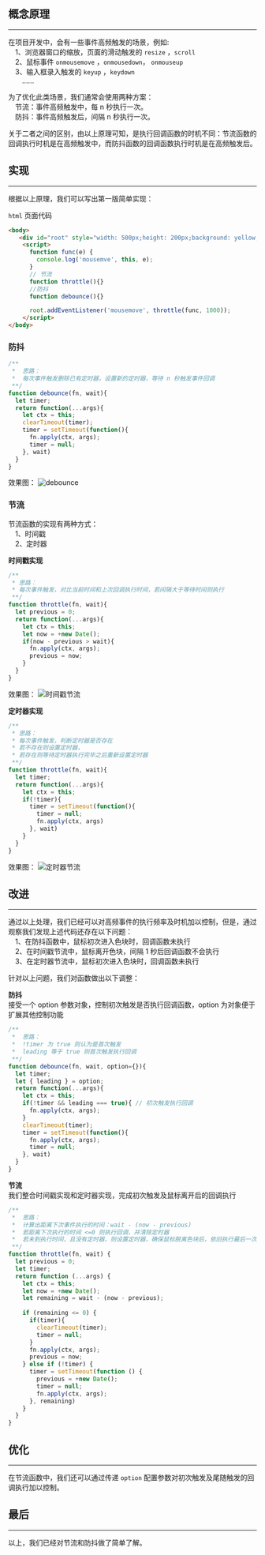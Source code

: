 ## 概念原理
***
在项目开发中，会有一些事件高频触发的场景，例如:     
&emsp;1、浏览器窗口的缩放，页面的滑动触发的 `resize` ，`scroll`   
&emsp;2、鼠标事件 `onmousemove` ，`onmousedown`， `onmouseup`   
&emsp;3、输入框录入触发的 `keyup` ，`keydown`   
&emsp;&emsp;......    

为了优化此类场景，我们通常会使用两种方案：    
&emsp;节流：事件高频触发中，每 n 秒执行一次。    
&emsp;防抖：事件高频触发后，间隔 n 秒执行一次。    

关于二者之间的区别，由以上原理可知，是执行回调函数的时机不同：节流函数的回调执行时机是在高频触发中，而防抖函数的回调函数执行时机是在高频触发后。

## 实现
****
根据以上原理，我们可以写出第一版简单实现：    

`html` 页面代码

```html
<body>
   <div id="root" style="width: 500px;height: 200px;background: yellow;"></div>
    <script>
      function func(e) {
        console.log('mousemve', this, e);
      }
      // 节流
      function throttle(){}
      //防抖
      function debounce(){}

      root.addEventListener('mousemove', throttle(func, 1000));
    </script>
</body>
```

### 防抖
```js
/**
 *  思路：
 *  每次事件触发删除已有定时器，设置新的定时器，等待 n 秒触发事件回调
 **/
function debounce(fn, wait){
  let timer;
  return function(...args){
    let ctx = this;
    clearTimeout(timer);
    timer = setTimeout(function(){
      fn.apply(ctx, args);
      timer = null;
    }, wait)
  }
}
```
效果图：
![debounce](https://raw.githubusercontent.com/wumouren/blog/master/img/debounce.gif)
### 节流
节流函数的实现有两种方式：  
&emsp;1、时间戳   
&emsp;2、定时器

**时间戳实现**
```js
/**
 * 思路：
 * 每次事件触发，对比当前时间和上次回调执行时间，若间隔大于等待时间则执行
 **/
function throttle(fn, wait){
  let previous = 0;
  return function(...args){
    let ctx = this;
    let now = +new Date();
    if(now - previous > wait){
      fn.apply(ctx, args);
      previous = now;
    }
  }
}
```
效果图：
![时间戳节流](https://raw.githubusercontent.com/wumouren/blog/master/img/throttle1.gif)


**定时器实现**
```js
/**
 * 思路：
 * 每次事件触发，判断定时器是否存在
 * 若不存在则设置定时器，
 * 若存在则等待定时器执行完毕之后重新设置定时器
 **/
function throttle(fn, wait){
  let timer;
  return function(...args){
    let ctx = this;
    if(!timer){
      timer = setTimeout(function(){
        timer = null;
        fn.apply(ctx, args)
      }, wait)
    }
  }
}
```
效果图：
![定时器节流](https://raw.githubusercontent.com/wumouren/blog/master/img/throttle2.gif)
## 改进
***
通过以上处理，我们已经可以对高频事件的执行频率及时机加以控制，但是，通过观察我们发现上述代码还存在以下问题：    
&emsp;1、在防抖函数中，鼠标初次进入色块时，回调函数未执行   
&emsp;2、在时间戳节流中，鼠标离开色块，间隔 1 秒后回调函数不会执行    
&emsp;3、在定时器节流中，鼠标初次进入色块时，回调函数未执行   

针对以上问题，我们对函数做出以下调整：

**防抖**    
接受一个 option 参数对象，控制初次触发是否执行回调函数，option 为对象便于扩展其他控制功能  
```js
/**
 *  思路：
 *  !timer 为 true 则认为是首次触发
 *  leading 等于 true 则首次触发执行回调
 **/
function debounce(fn, wait, option={}){
  let timer;
  let { leading } = option;
  return function(...args){
    let ctx = this;
    if(!timer && leading === true){ // 初次触发执行回调
      fn.apply(ctx, args);
    }
    clearTimeout(timer);
    timer = setTimeout(function(){
      fn.apply(ctx, args);
      timer = null;
    }, wait)
  }
}
```

**节流**    
我们整合时间戳实现和定时器实现，完成初次触发及鼠标离开后的回调执行
```js
/**
 *  思路：
 *  计算出距离下次事件执行的时间：wait - (now - previous)
 *  若距离下次执行的时间 <=0 则执行回调，并清除定时器
 *  若未到执行时间，且没有定时器，则设置定时器，确保鼠标脱离色块后，依旧执行最后一次事件回调
 **/
function throttle(fn, wait) {
  let previous = 0;
  let timer;
  return function (...args) {
    let ctx = this;
    let now = +new Date();
    let remaining = wait - (now - previous);
    
    if (remaining <= 0) {
      if(timer){
        clearTimeout(timer);
        timer = null;
      }
      fn.apply(ctx, args);
      previous = now;
    } else if (!timer) {
      timer = setTimeout(function () {
        previous = +new Date();
        timer = null;
        fn.apply(ctx, args);
      }, remaining)
    }
  }
}
```
## 优化
***
在节流函数中，我们还可以通过传递 `option` 配置参数对初次触发及尾随触发的回调执行加以控制。

## 最后
***
以上，我们已经对节流和防抖做了简单了解。

